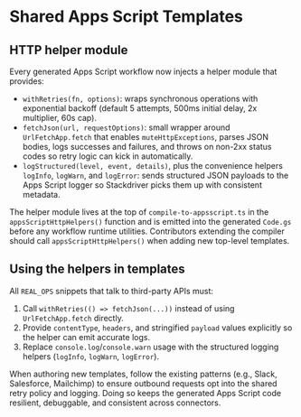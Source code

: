 # Shared Apps Script Templates

## HTTP helper module

Every generated Apps Script workflow now injects a helper module that provides:

- `withRetries(fn, options)`: wraps synchronous operations with exponential backoff (default 5 attempts, 500ms initial delay, 2x multiplier, 60s cap).
- `fetchJson(url, requestOptions)`: small wrapper around `UrlFetchApp.fetch` that enables `muteHttpExceptions`, parses JSON bodies, logs successes and failures, and throws on non-2xx status codes so retry logic can kick in automatically.
- `logStructured(level, event, details)`, plus the convenience helpers `logInfo`, `logWarn`, and `logError`: sends structured JSON payloads to the Apps Script logger so Stackdriver picks them up with consistent metadata.

The helper module lives at the top of `compile-to-appsscript.ts` in the `appsScriptHttpHelpers()` function and is emitted into the generated `Code.gs` before any workflow runtime utilities. Contributors extending the compiler should call `appsScriptHttpHelpers()` when adding new top-level templates.

## Using the helpers in templates

All `REAL_OPS` snippets that talk to third-party APIs must:

1. Call `withRetries(() => fetchJson(...))` instead of using `UrlFetchApp.fetch` directly.
2. Provide `contentType`, `headers`, and stringified `payload` values explicitly so the helper can emit accurate logs.
3. Replace `console.log`/`console.warn` usage with the structured logging helpers (`logInfo`, `logWarn`, `logError`).

When authoring new templates, follow the existing patterns (e.g., Slack, Salesforce, Mailchimp) to ensure outbound requests opt into the shared retry policy and logging. Doing so keeps the generated Apps Script code resilient, debuggable, and consistent across connectors.
